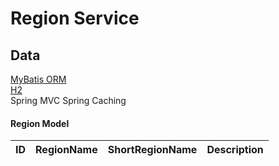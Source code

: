 # Region Service

## Data

[MyBatis ORM](https://mybatis.org/mybatis-3/getting-started.html) <br/>
[H2](https://www.h2database.com/html/main.html) <br/>
Spring MVC Spring Caching

#### Region Model

| ID  | RegionName | ShortRegionName | Description |
|-----|------------|-----------------|-------------|
